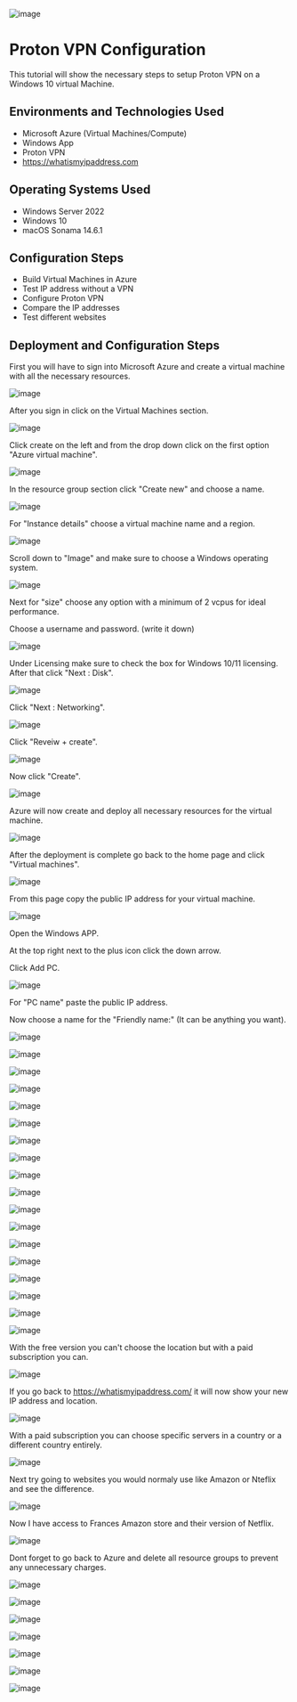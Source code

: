  ![image](https://github.com/user-attachments/assets/283b3ce1-ca1f-4f12-9d59-c9be2606d963)



<h1>Proton VPN Configuration</h1>
This tutorial will show the necessary steps to setup Proton VPN on a Windows 10 virtual Machine.<br />





<h2>Environments and Technologies Used</h2>

- Microsoft Azure (Virtual Machines/Compute)
- Windows App
- Proton VPN
- https://whatismyipaddress.com

<h2>Operating Systems Used </h2>

- Windows Server 2022
- Windows 10 
- macOS Sonama 14.6.1

<h2>Configuration Steps</h2>

- Build Virtual Machines in Azure 
- Test IP address without a VPN 
- Configure Proton VPN 
- Compare the IP addresses
- Test different websites 

<h2>Deployment and Configuration Steps</h2>

First you will have to sign into Microsoft Azure and create a virtual machine with all the necessary resources. 

![image](https://github.com/user-attachments/assets/31439c5a-1241-42fe-a3d9-2b15d2ccc223)

After you sign in click on the Virtual Machines section. 

![image](https://github.com/user-attachments/assets/92addc01-7625-4e4e-b023-6cc7fc1d836a)

Click create on the left and from the drop down click on the first option "Azure virtual machine".

![image](https://github.com/user-attachments/assets/e44705cb-5f8b-45cd-8242-97a5edfac753)

In the resource group section click "Create new" and choose a name. 

![image](https://github.com/user-attachments/assets/f0bc7d72-4c51-4426-832b-a146bb6ad192)

For "Instance details" choose a virtual machine name and a region. 

![image](https://github.com/user-attachments/assets/12cbd73d-1bbb-45fa-a7fd-2ed2efde3062)

Scroll down to "Image" and make sure to choose a Windows operating system. 

![image](https://github.com/user-attachments/assets/3196ab89-fde4-403f-af39-7fe7e961a1e4)

Next for "size" choose any option with a minimum of 2 vcpus for ideal performance. 

Choose a username and password. (write it down) 

![image](https://github.com/user-attachments/assets/acf0e8be-d250-4a59-a777-077e6f7d0106)

Under Licensing make sure to check the box for Windows 10/11 licensing. After that click "Next : Disk".

![image](https://github.com/user-attachments/assets/10d40db6-4ac6-4e16-ae16-7d831e632dad)

Click "Next : Networking". 

![image](https://github.com/user-attachments/assets/abf01958-4b6e-4507-849b-1002b93261ab)

Click "Reveiw + create".

![image](https://github.com/user-attachments/assets/0b2b82d0-f6c4-44da-a548-453a904a60f3)

Now click "Create".

![image](https://github.com/user-attachments/assets/1c4f8d72-90ab-4cf1-8081-462ada588163)

Azure will now create and deploy all necessary resources for the virtual machine. 

![image](https://github.com/user-attachments/assets/75c03936-0233-4145-8c47-484ea2e3b5e9)

After the deployment is complete go back to the home page and click "Virtual machines".

![image](https://github.com/user-attachments/assets/ac00ae9d-270d-4d28-814e-76ac49be0a22)

From this page copy the public IP address for your virtual machine. 

![image](https://github.com/user-attachments/assets/763ddd6e-333c-433e-abc0-04931903f5bb)

Open the Windows APP. 

At the top right next to the plus icon click the down arrow. 

Click Add PC.

![image](https://github.com/user-attachments/assets/4f70284c-fecf-4ee4-b950-2f4e76fdb28b)

For "PC name" paste the public IP address.

Now choose a name for the "Friendly name:" (It can be anything you want). 

![image](https://github.com/user-attachments/assets/5c693e9d-7395-4ffd-94f4-ee9b8b287ce8)



![image](https://github.com/user-attachments/assets/ee181ab0-fa9c-4993-ab00-a27c47dd1856)

![image](https://github.com/user-attachments/assets/7673bde5-1099-4977-8594-c9ac82959222)

![image](https://github.com/user-attachments/assets/8cc8464f-7b91-434a-b0aa-27a9ff6b6084)

![image](https://github.com/user-attachments/assets/1e2a7b7c-16b9-41f0-91be-f4f302d22b20)

![image](https://github.com/user-attachments/assets/c92cabc1-0afa-49cc-afdb-ce9821f25fcd)

![image](https://github.com/user-attachments/assets/1c6a008a-fd48-4e3c-af0c-174a963bbf4f)

![image](https://github.com/user-attachments/assets/9b33d5bb-1825-4916-86bc-127cd9a0da90)

![image](https://github.com/user-attachments/assets/3ddd8843-b7f1-4026-862f-e1c213d7ce96)

![image](https://github.com/user-attachments/assets/1e7c6da8-f036-471c-8bb2-9976f9b239ac)

![image](https://github.com/user-attachments/assets/07dd028f-d1bc-428c-a3c8-d44a9f402ede)

![image](https://github.com/user-attachments/assets/7e152634-ab0f-4673-aa1b-0a29b26fb3ca)

![image](https://github.com/user-attachments/assets/f1180b37-ef81-45a3-a137-2f92d04ebabf)

![image](https://github.com/user-attachments/assets/3b9e5162-f7c9-4e12-8512-52c09ee420a9)

![image](https://github.com/user-attachments/assets/7f08275c-229c-40a5-a612-b0cc7e3fbd2f)

![image](https://github.com/user-attachments/assets/3c03f7ed-0e93-42ab-85bb-32e6d54580a0)

![image](https://github.com/user-attachments/assets/c063ee02-79d0-46c2-8a68-683a1957447c)

![image](https://github.com/user-attachments/assets/4310aeb5-06e7-4b59-8f5f-9e9a9f14e3b3)



With the free version you can't choose the location but with a paid subscription you can.

![image](https://github.com/user-attachments/assets/17afd775-3216-4fc8-abe0-316ee89b9b99)

If you go back to https://whatismyipaddress.com/ it will now show your new IP address and location. 

![image](https://github.com/user-attachments/assets/5480acff-d669-4932-a029-9ff5cfad25fc)

With a paid subscription you can choose specific servers in a country or a different country entirely.

![image](https://github.com/user-attachments/assets/be065cd6-20bf-491a-bbb5-e6d40df3d50a)

Next try going to websites you would normaly use like Amazon or Nteflix and see the difference. 

![image](https://github.com/user-attachments/assets/426d7f34-2e1f-46b4-a38b-8e671b257fa2)

Now I have access to Frances Amazon store and their version of Netflix. 

![image](https://github.com/user-attachments/assets/63b10c8d-6b4f-42f0-95a0-196d49ee5632)

Dont forget to go back to Azure and delete all resource groups to prevent any unnecessary charges.

![image](https://github.com/user-attachments/assets/92652485-3d0a-4dd9-838e-68e876b4da93)

![image](https://github.com/user-attachments/assets/be165b43-66ee-4d95-ab5c-3be5d836d565)

![image](https://github.com/user-attachments/assets/1fe83fd2-a689-4ba0-ba70-e65593cf9bdb)

![image](https://github.com/user-attachments/assets/473c92f3-48e1-4bb4-9914-09d9434ce9d2)

![image](https://github.com/user-attachments/assets/f4d38113-14db-4bc4-916a-cfe1c25910cd)

![image](https://github.com/user-attachments/assets/c332d532-2b94-448c-8233-7ee342a64068)

![image](https://github.com/user-attachments/assets/d3a906fd-6642-4568-a4ca-fddb5ebb05a3)
